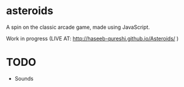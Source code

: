 # asteroids
A spin on the classic arcade game, made using JavaScript.

Work in progress (LIVE AT: http://haseeb-qureshi.github.io/Asteroids/ )

# TODO
* Sounds
